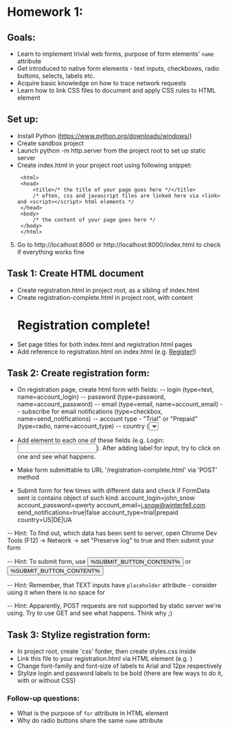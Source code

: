 # Homework 1:

## Goals:
 - Learn to implement trivial web forms, purpose of form elements' `name` attribute
 - Get introduced to native form elements - text inputs, checkboxes, radio buttons, selects, labels etc.
 - Acquire basic knowledge on how to trace network requests
 - Learn how to link CSS files to document and apply CSS rules to HTML element

## Set up:
 - Install Python (https://www.python.org/downloads/windows/)
 - Create sandbox project
 - Launch python -m http.server from the project root to set up static server
 - Create index.html in your project root using following snippet:
    <!DOCTYPE html>
        <html>
        <head>
            <title>/* the title of your page goes here */</title>
            /* often, css and javascript files are linked here via <link> and <script></script> html elements */
        </head>
        <body>
            /* the content of your page goes here */
        </body>
        </html>

5) Go to http://localhost:8000 or http://localhost:8000/index.html to check if everything works fine

## Task 1: Create HTML document
- Create registration.html in project root, as a sibling of index.html
- Create registration-complete.html in project root, with content <h1>Registration complete!</h1>
- Set page titles for both index.html and registration.html pages
- Add reference to registration.html on index.html (e.g. <a href="/registration.html">Register!</a>)

## Task 2: Create registration form:
- On registration page, create html form with fields:
-- login (type=text, name=account_login)
-- password (type=password, name=account_password)
-- email (type=email, name=account_email)
-- subscribe for email notifications (type=checkbox, name=send_notifications)
-- account type - "Trial" or "Prepaid" (type=radio, name=account_type)
-- country (<select> with two or three countries, name=account_country)

- Add <label> element to each one of these fields (e.g. <label for="login">Login:</label><input type="text" id="login" name="account_login">). After adding label for input, try to click on one and see what happens.

- Make form submittable to URL '/registration-complete.html' via 'POST' method
- Submit form for few times with different data and check if FormData sent is contains object of such kind:
    account_login=john_snow
    account_password=qwerty
    account_email=j.snow@winterfell.com
    send_notifications=true|false
    account_type=trial|prepaid
    country=US|DE|UA

-- Hint: To find out, which data has been sent to server, open Chrome Dev Tools (F12) -> Network -> set "Preserve log" to true and then submit your form

-- Hint: To submit form, use <input type="submit" value="%SUBMIT_BUTTON_CONTENT%"> or <button type="submit">%SUBMIT_BUTTON_CONTENT%</button>

-- Hint: Remember, that TEXT inputs have `placeholder` attribute - consider using it when there is no space for <label>

-- Hint: Apparently, POST requests are not supported by static server we're using. Try to use GET and see what happens. Think why ;)

## Task 3: Stylize registration form:
- In project root, create 'css' forder, then create styles.css inside
- Link this file to your registration.html via <link> HTML element (e.g. <link rel="stylesheet" type="text/css" href="/css/styles.css">)
- Change font-family and font-size of labels to Arial and 12px respectively
- Stylize login and password labels to be bold (there are few ways to do it, with or without CSS)

### Follow-up questions:
- What is the purpose of `for` attribute in <label> HTML element
- Why do radio buttons share the same `name` attribute